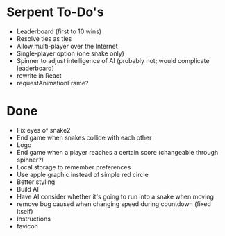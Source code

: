 # Serpent To-Do's

* Leaderboard (first to 10 wins)
* Resolve ties as ties
* Allow multi-player over the Internet
* Single-player option (one snake only)
* Spinner to adjust intelligence of AI (probably not; would complicate leaderboard)
* rewrite in React
* requestAnimationFrame?

# Done

* Fix eyes of snake2
* End game when snakes collide with each other
* Logo
* End game when a player reaches a certain score (changeable through spinner?)
* Local storage to remember preferences
* Use apple graphic instead of simple red circle
* Better styling
* Build AI
* Have AI consider whether it's going to run into a snake when moving
* remove bug caused when changing speed during countdown (fixed itself)
* Instructions
* favicon
